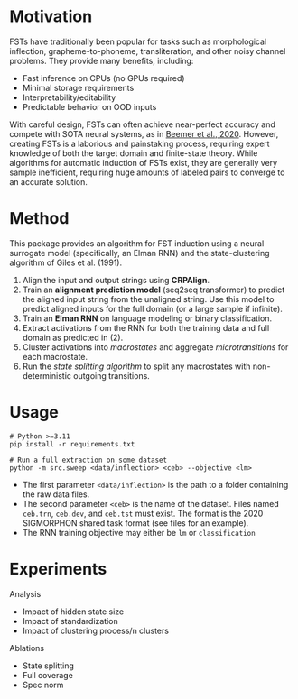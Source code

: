 # Motivation
FSTs have traditionally been popular for tasks such as morphological inflection, grapheme-to-phoneme, transliteration, and other noisy channel problems. They provide many benefits, including:
- Fast inference on CPUs (no GPUs required)
- Minimal storage requirements
- Interpretability/editability
- Predictable behavior on OOD inputs

With careful design, FSTs can often achieve near-perfect accuracy and compete with SOTA neural systems, as in [Beemer et al., 2020](https://aclanthology.org/2020.sigmorphon-1.18.pdf). However, creating FSTs is a laborious and painstaking process, requiring expert knowledge of both the target domain and finite-state theory. While algorithms for automatic induction of FSTs exist, they are generally very sample inefficient, requiring huge amounts of labeled pairs to converge to an accurate solution.

# Method
This package provides an algorithm for FST induction using a neural surrogate model (specifically, an Elman RNN) and the state-clustering algorithm of Giles et al. (1991).

1. Align the input and output strings using **CRPAlign**.
2. Train an **alignment prediction model** (seq2seq transformer) to predict the aligned input string from the unaligned string. Use this model to predict aligned inputs for the full domain (or a large sample if infinite).
3. Train an **Elman RNN** on language modeling or binary classification.
4. Extract activations from the RNN for both the training data and full domain as predicted in (2).
5. Cluster activations into *macrostates* and aggregate *microtransitions* for each macrostate.
6. Run the *state splitting algorithm* to split any macrostates with non-deterministic outgoing transitions.

# Usage
```shell
# Python >=3.11
pip install -r requirements.txt

# Run a full extraction on some dataset
python -m src.sweep <data/inflection> <ceb> --objective <lm>
```

- The first parameter `<data/inflection>` is the path to a folder containing the raw data files.
- The second parameter `<ceb>` is the name of the dataset. Files named `ceb.trn`, `ceb.dev`, and `ceb.tst` must exist. The format is the 2020 SIGMORPHON shared task format (see files for an example).
- The RNN training objective may either be `lm` or `classification`


# Experiments

Analysis
- Impact of hidden state size
- Impact of standardization
- Impact of clustering process/n clusters

Ablations
- State splitting
- Full coverage
- Spec norm
